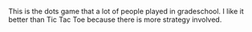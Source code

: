 This is the dots game that a lot of people played in gradeschool. I like it better than Tic Tac Toe because there is more strategy involved. 